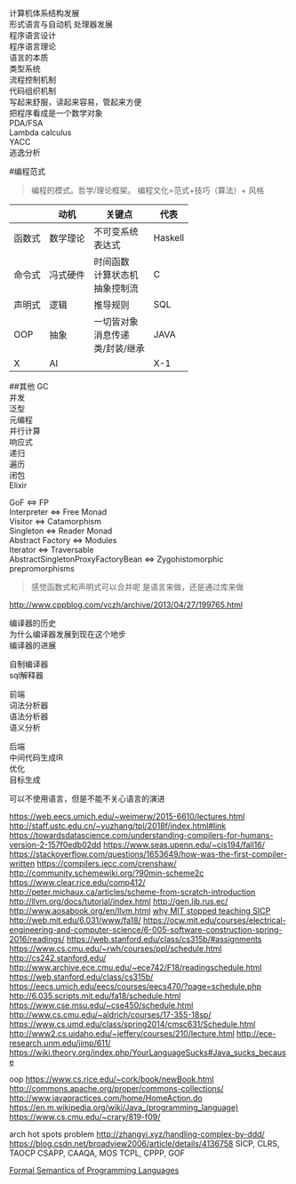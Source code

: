 

计算机体系结构发展  
形式语言与自动机
处理器发展  
程序语言设计  
程序语言理论  
语言的本质    
类型系统  
流程控制机制  
代码组织机制  
写起来舒服，读起来容易，管起来方便  
把程序看成是一个数学对象  
PDA/FSA  
Lambda calculus  
YACC  
逃逸分析  



#编程范式  
> 编程的模式。哲学/理论框架。
> 编程文化=范式+技巧（算法）+ 风格

||动机|关键点|代表|
| ---- | ---- | ---- | ---- |
| 函数式 | 数学理论 |不可变系统<br>表达式 | Haskell |
| 命令式 | 冯式硬件 |时间函数<br>计算状态机<br>抽象控制流 | C |
| 声明式 | 逻辑 |推导规则 | SQL |
| OOP | 抽象 |一切皆对象<br>消息传递<br>类/封装/继承 | JAVA |
| X | AI | | X-1 |

##其他
GC  
并发  
泛型  
元编程  
并行计算  
响应式  
递归  
遍历  
闭包  
Elixir  

GoF <=> FP  
Interpreter <=> Free Monad  
Visitor <=> Catamorphism  
Singleton <=> Reader Monad  
Abstract Factory <=> Modules  
Iterator <=> Traversable  
AbstractSingletonProxyFactoryBean <=> Zygohistomorphic prepromorphisms  

> 感觉函数式和声明式可以合并呢
> 是语言来做，还是通过库来做

http://www.cppblog.com/vczh/archive/2013/04/27/199765.html

编译器的历史  
为什么编译器发展到现在这个地步  
编译器的进展  

自制编译器  
sql解释器  

前端  
词法分析器  
语法分析器  
语义分析  

后端  
中间代码生成IR  
优化  
目标生成  

可以不使用语言，但是不能不关心语言的演进  

https://web.eecs.umich.edu/~weimerw/2015-6610/lectures.html
http://staff.ustc.edu.cn/~yuzhang/tpl/2018f/index.html#link
https://towardsdatascience.com/understanding-compilers-for-humans-version-2-157f0edb02dd
https://www.seas.upenn.edu/~cis194/fall16/
https://stackoverflow.com/questions/1653649/how-was-the-first-compiler-written
https://compilers.iecc.com/crenshaw/
http://community.schemewiki.org/?90min-scheme2c
https://www.clear.rice.edu/comp412/
http://peter.michaux.ca/articles/scheme-from-scratch-introduction
http://llvm.org/docs/tutorial/index.html
http://gen.lib.rus.ec/
http://www.aosabook.org/en/llvm.html
[why MIT stopped teaching SICP](http://lambda-the-ultimate.org/node/5335)
http://web.mit.edu/6.031/www/fa18/
https://ocw.mit.edu/courses/electrical-engineering-and-computer-science/6-005-software-construction-spring-2016/readings/
https://web.stanford.edu/class/cs315b/#assignments
https://www.cs.cmu.edu/~rwh/courses/ppl/schedule.html
http://cs242.stanford.edu/
http://www.archive.ece.cmu.edu/~ece742/F18/readingschedule.html
https://web.stanford.edu/class/cs315b/
https://eecs.umich.edu/eecs/courses/eecs470/?page=schedule.php
http://6.035.scripts.mit.edu/fa18/schedule.html
https://www.cse.msu.edu/~cse450/schedule.html
http://www.cs.cmu.edu/~aldrich/courses/17-355-18sp/
https://www.cs.umd.edu/class/spring2014/cmsc631/Schedule.html
http://www2.cs.uidaho.edu/~jeffery/courses/210/lecture.html
http://ece-research.unm.edu/jimp/611/
https://wiki.theory.org/index.php/YourLanguageSucks#Java_sucks_because

oop
https://www.cs.rice.edu/~cork/book/newBook.html
http://commons.apache.org/proper/commons-collections/
http://www.javapractices.com/home/HomeAction.do
https://en.m.wikipedia.org/wiki/Java_(programming_language)
https://www.cs.cmu.edu/~crary/819-f09/

arch
hot spots problem
http://zhangyi.xyz/handling-complex-by-ddd/
https://blog.csdn.net/broadview2006/article/details/4136758
SICP, CLRS, TAOCP
CSAPP, CAAQA, MOS
TCPL, CPPP, GOF

[Formal Semantics of Programming Languages](http://web.cs.ucdavis.edu/~su/teaching/ecs240-w17/lectures.html)  